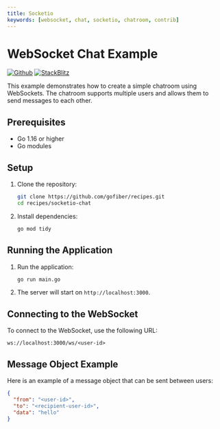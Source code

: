 ```yaml
---
title: Socketio
keywords: [websocket, chat, socketio, chatroom, contrib]
---
```


# WebSocket Chat Example

[![Github](https://img.shields.io/static/v1?label=&message=Github&color=2ea44f&style=for-the-badge&logo=github)](https://github.com/gofiber/recipes/tree/master/socketio) [![StackBlitz](https://img.shields.io/static/v1?label=&message=StackBlitz&color=2ea44f&style=for-the-badge&logo=StackBlitz)](https://stackblitz.com/github/gofiber/recipes/tree/master/socketio)

This example demonstrates how to create a simple chatroom using WebSockets. The chatroom supports multiple users and allows them to send messages to each other.

## Prerequisites

- Go 1.16 or higher
- Go modules

## Setup

1. Clone the repository:
    ```sh
    git clone https://github.com/gofiber/recipes.git
    cd recipes/socketio-chat
    ```

2. Install dependencies:
    ```sh
    go mod tidy
    ```

## Running the Application

1. Run the application:
    ```sh
    go run main.go
    ```

2. The server will start on `http://localhost:3000`.

## Connecting to the WebSocket

To connect to the WebSocket, use the following URL:
```
ws://localhost:3000/ws/<user-id>
```

## Message Object Example

Here is an example of a message object that can be sent between users:
```json
{
  "from": "<user-id>",
  "to": "<recipient-user-id>",
  "data": "hello"
}
```
